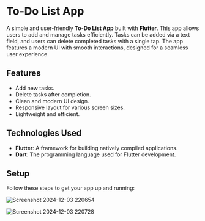 # To-Do List App

A simple and user-friendly **To-Do List App** built with **Flutter**. This app allows users to add and manage tasks efficiently. Tasks can be added via a text field, and users can delete completed tasks with a single tap. The app features a modern UI with smooth interactions, designed for a seamless user experience.

## Features

- Add new tasks.
- Delete tasks after completion.
- Clean and modern UI design.
- Responsive layout for various screen sizes.
- Lightweight and efficient.

## Technologies Used

- **Flutter**: A framework for building natively compiled applications.
- **Dart**: The programming language used for Flutter development.

## Setup

Follow these steps to get your app up and running:


   
![Screenshot 2024-12-03 220654](https://github.com/user-attachments/assets/3809a78e-f114-419a-86a2-9e311f746373)

![Screenshot 2024-12-03 220728](https://github.com/user-attachments/assets/2971282a-2059-4e47-86b4-b55136535f3d)
